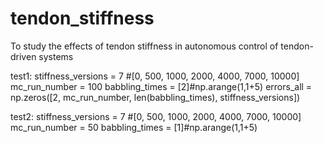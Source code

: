 # tendon_stiffness
To study the effects of tendon stiffness in autonomous control of tendon-driven systems

test1:
stiffness_versions = 7 #[0, 500, 1000, 2000, 4000, 7000, 10000]
mc_run_number = 100
babbling_times = [2]#np.arange(1,1+5)
errors_all = np.zeros([2, mc_run_number, len(babbling_times), stiffness_versions])

test2:
stiffness_versions = 7 #[0, 500, 1000, 2000, 4000, 7000, 10000]
mc_run_number = 50
babbling_times = [1]#np.arange(1,1+5)